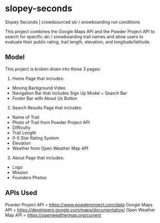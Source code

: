 # slopey-seconds
Slopey Seconds | crowdsourced ski / snowboarding run conditions 

This project combines the Google Maps API and the Powder Project API to search for specific ski / snowboarding trail names and allow users to evaluate their public rating, trail length, elevation, and longitude/latitude. 

## Model

This project is broken down into these 3 pages:

1. Home Page that includes:
* Moving Background Video
* Navigation Bar that includes Sign Up Modal + Search Bar
* Footer Bar with About Us Button

2. Search Results Page that includes: 
* Name of Trail
* Photo of Trail from Powder Project API
* Difficulty
* Trail Length
* 0-5 Star Rating System
* Elevation 
* Weather from Open Weather Map API 

3. About Page that includes: 
* Logo
* Mission
* Founders Photos

## APIs Used

Powder Project API = https://www.powderproject.com/data
Google Maps API = https://developers.google.com/maps/documentation/
Open Weather Map API = https://openweathermap.org/current
